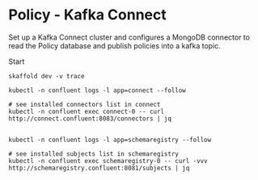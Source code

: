 # Policy - Kafka Connect

Set up a Kafka Connect cluster and configures a MongoDB connector to read the Policy database and publish policies into
a kafka topic.

Start

```shell
skaffold dev -v trace

kubectl -n confluent logs -l app=connect --follow

# see installed connectors list in connect
kubectl -n confluent exec connect-0 -- curl http://connect.confluent:8083/connectors | jq


kubectl -n confluent logs -l app=schemaregistry --follow

# see installed subjects list in schemaregistry
kubectl -n confluent exec schemaregistry-0 -- curl -vvv http://schemaregistry.confluent:8081/subjects | jq
```